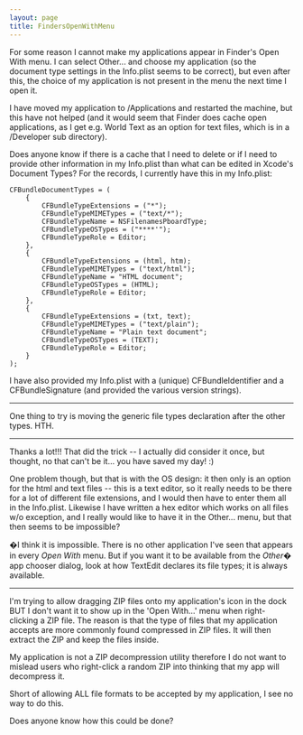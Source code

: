 ```yaml
---
layout: page
title: FindersOpenWithMenu
---
```


For some reason I cannot make my applications appear in Finder's Open With menu. I can select Other... and choose my application (so the document type settings in the Info.plist seems to be correct), but even after this, the choice of my application is not present in the menu the next time I open it.

I have moved my application to /Applications and restarted the machine, but this have not helped (and it would seem that Finder does cache open applications, as I get e.g. World Text as an option for text files, which is in a /Developer sub directory).

Does anyone know if there is a cache that I need to delete or if I need to provide other information in my Info.plist than what can be edited in Xcode's Document Types? For the records, I currently have this in my Info.plist:
    
    CFBundleDocumentTypes = (
        {
            CFBundleTypeExtensions = ("*");
            CFBundleTypeMIMETypes = ("text/*");
            CFBundleTypeName = NSFilenamesPboardType;
            CFBundleTypeOSTypes = ("****'");
            CFBundleTypeRole = Editor;
        },
        {
            CFBundleTypeExtensions = (html, htm);
            CFBundleTypeMIMETypes = ("text/html");
            CFBundleTypeName = "HTML document";
            CFBundleTypeOSTypes = (HTML);
            CFBundleTypeRole = Editor;
        },
        {
            CFBundleTypeExtensions = (txt, text);
            CFBundleTypeMIMETypes = ("text/plain");
            CFBundleTypeName = "Plain text document";
            CFBundleTypeOSTypes = (TEXT);
            CFBundleTypeRole = Editor;
        }
    );

I have also provided my Info.plist with a (unique)     CFBundleIdentifier and a     CFBundleSignature (and provided the various version strings).

----

One thing to try is moving the generic file types declaration after the other types. HTH.

----

Thanks a lot!!! That did the trick -- I actually did consider it once, but thought, no that can't be it... you have saved my day! :)

One problem though, but that is with the OS design: it then only is an option for the html and text files -- this is a text editor, so it really needs to be there for a lot of different file extensions, and I would then have to enter them all in the Info.plist. Likewise I have written a hex editor which works on all files w/o exception, and I really would like to have it in the Other... menu, but that then seems to be impossible?

�I think it is impossible. There is no other application I've seen that appears in every *Open With* menu. But if you want it to be available from the *Other�* app chooser dialog, look at how TextEdit declares its file types; it is always available.

----

I'm trying to allow dragging ZIP files onto my application's icon in the dock BUT I don't want it to show up in the 'Open With...' menu when right-clicking a ZIP file. 
The reason is that the type of files that my application accepts are more commonly found compressed in ZIP files. It will then extract the ZIP and keep the files inside.

My application is not a ZIP decompression utility therefore I do not want to mislead users who right-click a random ZIP into thinking that my app will decompress it.

Short of allowing ALL file formats to be accepted by my application, I see no way to do this.

Does anyone know how this could be done?

